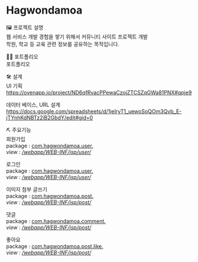 # Hagwondamoa
🖼 프로젝트 설명<br>
웹 서비스 개발 경험을 쌓기 위해서 커뮤니티 사이트 프로젝트 개발<br>
학원, 학교 등 교육 관련 정보를 공유하는 목적입니다.<br>

👩‍🏫 포트폴리오<br>
포트폴리오<br>

🛠 설계<br>
UI 기획<br>
https://ovenapp.io/project/ND6qfRvacPPewaCzojZTCSZqGWa81PNX#qpje9<br>

데이터 베이스, URL 설계<br>
https://docs.google.com/spreadsheets/d/1jeIryT1_uewoSoQOm3Qvb_E-jTYnhKdNBTz2iB2GbdY/edit#gid=0<br>

⛏ 주요기능<br>
회원가입<br>
package : <a href="https://github.com/circleash/Hagwondamoa/tree/develop/src/main/java/com/hagwondamoa/user">com.hagwondamoa.user.*<br></a>
view : <a href="https://github.com/circleash/Hagwondamoa/tree/develop/src/main/webapp/WEB-INF/jsp/user">/webapp/WEB-INF/jsp/user/*<br></a>

로그인<br>
package : <a href="https://github.com/circleash/Hagwondamoa/tree/develop/src/main/java/com/hagwondamoa/user">com.hagwondamoa.user.*<br></a>
view : <a href="https://github.com/circleash/Hagwondamoa/tree/develop/src/main/webapp/WEB-INF/jsp/user">/webapp/WEB-INF/jsp/user/*<br></a>

이미지 첨부 글쓰기<br>
package : <a href="https://github.com/circleash/Hagwondamoa/tree/develop/src/main/java/com/hagwondamoa/post">com.hagwondamoa.post.*<br></a>
view : <a href="https://github.com/circleash/Hagwondamoa/tree/develop/src/main/webapp/WEB-INF/jsp/post">/webapp/WEB-INF/jsp/post/*<br></a>

댓글<br>
package : <a href="https://github.com/circleash/Hagwondamoa/tree/develop/src/main/java/com/hagwondamoa/post/comment">com.hagwondamoa.comment.*<br></a>
view : <a href="https://github.com/circleash/Hagwondamoa/tree/develop/src/main/webapp/WEB-INF/jsp/post">/webapp/WEB-INF/jsp/post/*<br></a>

좋아요<br>
package : <a href="https://github.com/circleash/Hagwondamoa/tree/develop/src/main/java/com/hagwondamoa/post/like">com.hagwondamoa.post.like.*<br></a>
view : <a href="https://github.com/circleash/Hagwondamoa/tree/develop/src/main/webapp/WEB-INF/jsp/post">/webapp/WEB-INF/jsp/post/*<br></a>
